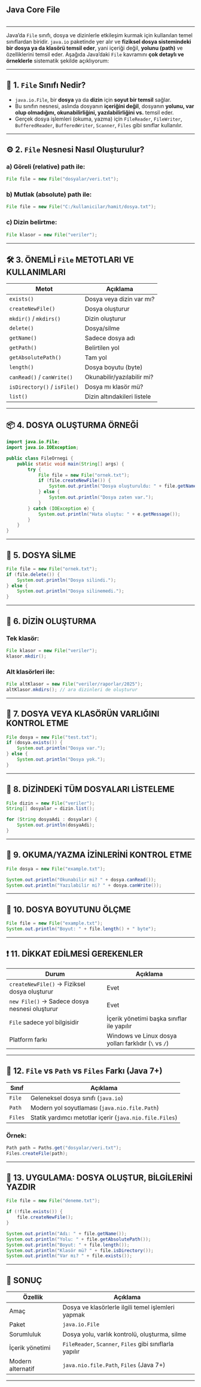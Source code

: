 ## Java Core File
```sh 

```
---

Java’da `File` sınıfı, dosya ve dizinlerle etkileşim kurmak için kullanılan temel sınıflardan biridir. `java.io` paketinde yer alır ve **fiziksel dosya sistemindeki bir dosya ya da klasörü temsil eder**, yani içeriği değil, **yolunu (path)** ve özelliklerini temsil eder.
Aşağıda Java’daki `File` kavramını **çok detaylı ve örneklerle** sistematik şekilde açıklıyorum:

---

## 📘 1. `File` Sınıfı Nedir?

* `java.io.File`, bir **dosya** ya da **dizin** için **soyut bir temsil** sağlar.
* Bu sınıfın nesnesi, aslında dosyanın **içeriğini değil**, dosyanın **yolunu, var olup olmadığını, okunabilirliğini, yazılabilirliğini vs.** temsil eder.
* Gerçek dosya işlemleri (okuma, yazma) için `FileReader`, `FileWriter`, `BufferedReader`, `BufferedWriter`, `Scanner`, `Files` gibi sınıflar kullanılır.

---

## ⚙️ 2. `File` Nesnesi Nasıl Oluşturulur?

### a) Göreli (relative) path ile:

```java
File file = new File("dosyalar/veri.txt");
```

### b) Mutlak (absolute) path ile:

```java
File file = new File("C:/kullanicilar/hamit/dosya.txt");
```

### c) Dizin belirtme:

```java
File klasor = new File("veriler");
```

---

## 🛠️ 3. ÖNEMLİ `File` METOTLARI VE KULLANIMLARI

| Metot                        | Açıklama                    |
| ---------------------------- | --------------------------- |
| `exists()`                   | Dosya veya dizin var mı?    |
| `createNewFile()`            | Dosya oluşturur             |
| `mkdir()` / `mkdirs()`       | Dizin oluşturur             |
| `delete()`                   | Dosya/silme                 |
| `getName()`                  | Sadece dosya adı            |
| `getPath()`                  | Belirtilen yol              |
| `getAbsolutePath()`          | Tam yol                     |
| `length()`                   | Dosya boyutu (byte)         |
| `canRead()` / `canWrite()`   | Okunabilir/yazılabilir mi?  |
| `isDirectory()` / `isFile()` | Dosya mı klasör mü?         |
| `list()`                     | Dizin altındakileri listele |

---

## 📦 4. DOSYA OLUŞTURMA ÖRNEĞİ

```java
import java.io.File;
import java.io.IOException;

public class FileOrnegi {
    public static void main(String[] args) {
        try {
            File file = new File("ornek.txt");
            if (file.createNewFile()) {
                System.out.println("Dosya oluşturuldu: " + file.getName());
            } else {
                System.out.println("Dosya zaten var.");
            }
        } catch (IOException e) {
            System.out.println("Hata oluştu: " + e.getMessage());
        }
    }
}
```

---

## 🧹 5. DOSYA SİLME

```java
File file = new File("ornek.txt");
if (file.delete()) {
    System.out.println("Dosya silindi.");
} else {
    System.out.println("Dosya silinemedi.");
}
```

---

## 📂 6. DİZİN OLUŞTURMA

### Tek klasör:

```java
File klasor = new File("veriler");
klasor.mkdir();
```

### Alt klasörleri ile:

```java
File altKlasor = new File("veriler/raporlar/2025");
altKlasor.mkdirs(); // ara dizinleri de oluşturur
```

---

## 🧾 7. DOSYA VEYA KLASÖRÜN VARLIĞINI KONTROL ETME

```java
File dosya = new File("test.txt");
if (dosya.exists()) {
    System.out.println("Dosya var.");
} else {
    System.out.println("Dosya yok.");
}
```

---

## 📃 8. DİZİNDEKİ TÜM DOSYALARI LİSTELEME

```java
File dizin = new File("veriler");
String[] dosyalar = dizin.list();

for (String dosyaAdi : dosyalar) {
    System.out.println(dosyaAdi);
}
```

---

## 🔐 9. OKUMA/YAZMA İZİNLERİNİ KONTROL ETME

```java
File dosya = new File("example.txt");

System.out.println("Okunabilir mi? " + dosya.canRead());
System.out.println("Yazılabilir mi? " + dosya.canWrite());
```

---

## 📏 10. DOSYA BOYUTUNU ÖLÇME

```java
File file = new File("example.txt");
System.out.println("Boyut: " + file.length() + " byte");
```

---

## ❗ 11. DİKKAT EDİLMESİ GEREKENLER

| Durum                                         | Açıklama                                              |
| --------------------------------------------- | ----------------------------------------------------- |
| `createNewFile()` → Fiziksel dosya oluşturur  | Evet                                                  |
| `new File()` → Sadece dosya nesnesi oluşturur | Evet                                                  |
| `File` sadece yol bilgisidir                  | İçerik yönetimi başka sınıflar ile yapılır            |
| Platform farkı                                | Windows ve Linux dosya yolları farklıdır (`\` vs `/`) |

---

## 🔄 12. `File` vs `Path` vs `Files` Farkı (Java 7+)

| Sınıf   | Açıklama                                                |
| ------- | ------------------------------------------------------- |
| `File`  | Geleneksel dosya sınıfı (`java.io`)                     |
| `Path`  | Modern yol soyutlaması (`java.nio.file.Path`)           |
| `Files` | Statik yardımcı metotlar içerir (`java.nio.file.Files`) |

### Örnek:

```java
Path path = Paths.get("dosyalar/veri.txt");
Files.createFile(path);
```

---

## 🧩 13. UYGULAMA: DOSYA OLUŞTUR, BİLGİLERİNİ YAZDIR

```java
File file = new File("deneme.txt");

if (!file.exists()) {
    file.createNewFile();
}

System.out.println("Adı: " + file.getName());
System.out.println("Yolu: " + file.getAbsolutePath());
System.out.println("Boyut: " + file.length());
System.out.println("Klasör mü? " + file.isDirectory());
System.out.println("Var mı? " + file.exists());
```

---

## 🧠 SONUÇ

| Özellik           | Açıklama                                                 |
| ----------------- | -------------------------------------------------------- |
| Amaç              | Dosya ve klasörlerle ilgili temel işlemleri yapmak       |
| Paket             | `java.io.File`                                           |
| Sorumluluk        | Dosya yolu, varlık kontrolü, oluşturma, silme            |
| İçerik yönetimi   | `FileReader`, `Scanner`, `Files` gibi sınıflarla yapılır |
| Modern alternatif | `java.nio.file.Path`, `Files` (Java 7+)                  |

---
